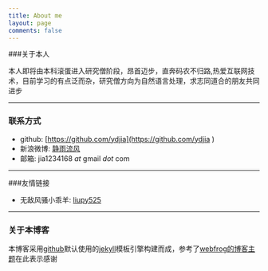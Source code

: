 ```yaml
---
title: About me
layout: page
comments: false
---
```

###关于本人

本人即将由本科滚蛋进入研究僧阶段，昂首迈步，直奔码农不归路,热爱互联网技术，目前学习的有点泛而杂，研究僧方向为自然语言处理，求志同道合的朋友共同进步

---
### 联系方式

* github: [https://github.com/ydjia](https://github.com/ydjia )
* 新浪微博: [静雨流风](http://weibo.com/u/2477436734/)
* 邮箱: jia1234168 *at* gmail *dot* com

---
###友情链接

* 无敌风骚小乖羊: [liupy525](http://liupy525.gitcafe.com/)

---

### 关于本博客

本博客采用[github](https://github.com)默认使用的[jekyll]((https://github.com/plusjade/jekyll-bootstrap))模板引擎构建而成，参考了[webfrog的博客主题](https://github.com/webfrogs/webfrogs.github.com)在此表示感谢





